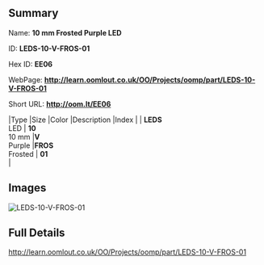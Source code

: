 

## Summary
 
Name: __10 mm Frosted Purple LED__

ID: __LEDS-10-V-FROS-01__

Hex ID: __EE06__

WebPage: __http://learn.oomlout.co.uk/OO/Projects/oomp/part/LEDS-10-V-FROS-01__

Short URL: __http://oom.lt/EE06__


|Type   |Size   |Color   |Description   |Index   |
| __LEDS__ <br>LED  | __10__<br>10 mm   |__V__<br>Purple    |__FROS__<br>Frosted    | __01__<br>  |


## Images
![LEDS-10-V-FROS-01](http://oomlout.com/oomp-gen/parts/LEDS-10-V-FROS-01/LEDS-10-V-FROS-01_420.jpg)

## Full Details

 http://learn.oomlout.co.uk/OO/Projects/oomp/part/LEDS-10-V-FROS-01

